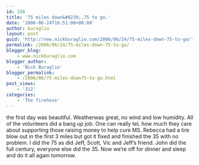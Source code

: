 ```yaml
---
id: 338
title: '75 miles down&#8230;.75 to go.'
date: '2006-06-24T16:51:00+00:00'
author: buraglio
layout: post
guid: 'http://new.nickburaglio.com/2006/06/24/75-miles-down-75-to-go/'
permalink: /2006/06/24/75-miles-down-75-to-go/
blogger_blog:
    - www.nickburaglio.com
blogger_author:
    - 'Nick Buraglio'
blogger_permalink:
    - /2006/06/75-miles-down75-to-go.html
post_views:
    - '312'
categories:
    - 'The firehose'
---
```


the first day was beautiful. Weatherwas great, no wind and low humidity. All of the volunteers did a bang up job. One can really teL how much they care about supporting those raising money to help cure MS. Rebecca had a tire blow out in the first 3 miles but got it fixed and finished the 35 with no problem. I did the 75 as did Jeff, Scott, Vic and Jeff’s friend. John did the full century, everyone else did the 35. Now we’re off for dinner and sleep and do it all again tomorrow.